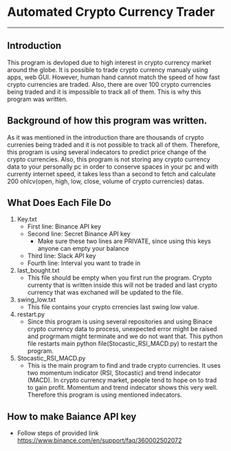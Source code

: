 # Automated Crypto Currency Trader
___
## Introduction
This program is devloped due to high interest in crypto currency market around the globe. It is possible to trade crypto currency manualy using apps, web GUI. However, human hand cannot match the speed of how fast crypto currencies are traded. Also, there are over 100 crypto currencies being traded and it is impossible to track all of them. This is why this program was written.

## Background of how this program was written. 
As it was mentioned in the introduction thare are thousands of crypto currenies being traded and it is not possible to track all of them. Therefore, this program is using several indecators to predict price change of the crypto currencies.
Also, this program is not storing any crypto currency data to your personally pc in order to conserve spaces in your pc and with currenty internet speed, it takes less than a second to fetch and calculate 200 ohlcv(open, high, low, close, volume of crypto currencies) datas. 

## What Does Each File Do
1. Key.txt
    - First line: Binance API key
    - Second line: Secret Binance API key
        * Make sure these two lines are PRIVATE, since using this keys anyone can empty your balance
    - Third line: Slack API key
    - Fourth line: Interval you want to trade in
2. last_bought.txt
    - This file should be empty when you first run the program. Crypto currenty that is written inside this will not be traded and last crypto currency that was exchaned will be updated to the file.
3. swing_low.txt
    - This file contains your crypto crrencies last swing low value.
4. restart.py
    - Since this program is using several repositories and using Binace crypto currency data to process, unexpected error might be raised and progrmam might terminate and we do not want that. This python file restarts main python file(Stocastic_RSI_MACD.py) to restart the program.
5. Stocastic_RSI_MACD.py
    - This is the main program to find and trade crypto currencies. It uses two momentum indicator (RSI, Stocastic) and trend indecator (MACD). In crypto currency market, people tend to hope on to trad to gain profit. Momentum and trend indecator shows this very well. Therefore this program is using mentioned indecators.

## How to make Baiance API key
- Follow steps of provided link
https://www.binance.com/en/support/faq/360002502072